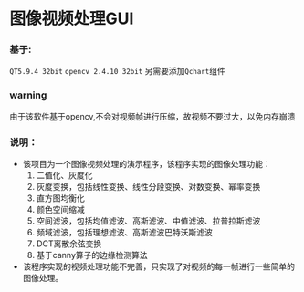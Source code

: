 # 图像视频处理GUI
### 基于:
`QT5.9.4 32bit`
`opencv 2.4.10 32bit`
另需要添加`Qchart`组件
### warning
由于该软件基于opencv,不会对视频帧进行压缩，故视频不要过大，以免内存崩溃
### 说明：
- 该项目为一个图像视频处理的演示程序，该程序实现的图像处理功能：  
     1. 二值化、灰度化  
     2. 灰度变换，包括线性变换、线性分段变换、对数变换、幂率变换  
     3. 直方图均衡化  
     4. 颜色空间缩减  
     5. 空间滤波，包括均值滤波、高斯滤波、中值滤波、拉普拉斯滤波  
     6. 频域滤波，包括理想滤波、高斯滤波巴特沃斯滤波  
     7. DCT离散余弦变换  
     8. 基于canny算子的边缘检测算法  
- 该程序实现的视频处理功能不完善，只实现了对视频的每一帧进行一些简单的图像处理。
